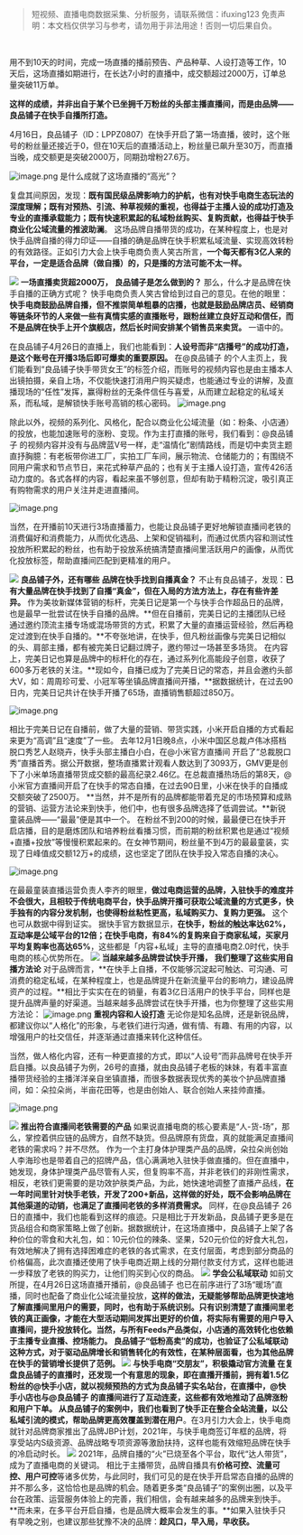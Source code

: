 

> 短视频、直播电商数据采集、分析服务，请联系微信：ifuxing123
> 免责声明：本文档仅供学习与参考，请勿用于非法用途！否则一切后果自负。

​

用不到10天的时间，完成一场直播的播前预告、产品种草、人设打造等工作，10天后，这场直播如期进行，在长达7小时的直播中，成交额超过2000万，订单总量突破11万单。


**这样的成绩，并非出自于某个已坐拥千万粉丝的头部主播直播间，而是由品牌——良品铺子在快手自播所打造。**


4月16日，良品铺子（ID：LPPZ0807）在快手开启了第一场直播，彼时，这个账号的粉丝量还接近于0，但在10天后的直播活动上，粉丝量已飙升至30万，而直播当晚，成交额更是突破2000万，同期劲增粉27.6万。


![image.png](https://cdn.nlark.com/yuque/0/2021/png/97322/1621567115796-d0d53e5e-6a6b-4039-9fbf-eba96b20cedc.png#clientId=ue3156fab-d50c-4&from=paste&height=1170&id=u47d43d69&margin=%5Bobject%20Object%5D&name=image.png&originHeight=2339&originWidth=1080&originalType=binary&size=1652816&status=done&style=none&taskId=uaa39e8ed-9e1c-43f2-9a42-489e1996e8f&width=540)
是什么成就了这场直播的“高光”？


复盘其间原因，发现：**既有国民级品牌影响力的护航，也有对快手电商生态玩法的深度理解；既有对预热、引流、种草视频的重视，也得益于主播人设的成功打造及专业的直播承载能力；既有快速积累起的私域粉丝购买、复购贡献，也得益于快手商业化公域流量的推波助澜**。
这场品牌自播带货的成功，在某种程度上，也是对快手品牌自播的得力印证——自播的确是品牌在快手积累私域流量、实现高效转粉的有效路径。正如引力大会上快手电商负责人笑古所言，**一个每天都有3亿人来的平台，一定是适合品牌（做自播）的，只是播的方法可能不太一样。**


![](https://cdn.nlark.com/yuque/0/2021/png/97322/1621567056557-c7b6377e-d934-448d-b8fd-4bca7c144374.png#clientId=ue3156fab-d50c-4&from=paste&height=70&id=u8ba44482&margin=%5Bobject%20Object%5D&originHeight=140&originWidth=140&originalType=url&status=done&style=none&taskId=u835e3048-157a-4d68-b02e-373b22784d2&width=70)
**一场直播卖货超2000万，**
**良品铺子是怎么做到的？**
那么，什么才是品牌在快手自播的正确方式呢？
快手电商负责人笑古曾给到过自己的意见。在他的眼里：**快手电商鼓励品牌自播，但不推崇简单粗暴的店播，也就是鼓励品牌店员、经销商等链条环节的人来做一些有真情实感的直播账号，跟粉丝建立良好互动和信任，而不是品牌在快手上开个旗舰店，然后长时间安排某个销售员来卖货。**
一语中的。


在良品铺子4月26日的直播上，我们也能看到：**人设号而非“店播号”的成功打造，是这个账号在开播3场后即可爆卖的重要原因。**
在@良品铺子 的个人主页上，我们能看到“良品铺子快手带货女王”的标签介绍，而账号的视频内容也是由主播本人出镜拍摄，亲自上场，不仅能快速打消用户购买疑虑，也能通过专业的讲解，及直播现场的“任性”发挥，赢得粉丝的无条件信任与喜爱，从而建立起稳定的私域关系，而私域，是解锁快手账号高销的核心密码。
![image.png](https://cdn.nlark.com/yuque/0/2021/png/97322/1621567124067-f8b5cb1f-70c4-4d78-8ff5-3f0fad558109.png#clientId=ue3156fab-d50c-4&from=paste&height=361&id=u48e2b988&margin=%5Bobject%20Object%5D&name=image.png&originHeight=722&originWidth=407&originalType=binary&size=522147&status=done&style=none&taskId=ud141ccf0-3a53-47e2-be30-2ffb368d304&width=203.5)


除此以外，视频的系列化、风格化，配合以商业化公域流量（如：粉条、小店通）的投放，也能加速账号的涨粉、变现。作为主打直播的账号，我们看到：@良品铺子 的视频内容并没有与品牌蓝V号一样，走“温情化”剧情路线，而是切中卖货主题直抒胸臆：有老板带你进工厂，实拍工厂车间，展示物流、仓储能力的；有围绕不同用户需求和节点节日，来花式种草产品的；也有关于主播人设打造，宣传426活动力度的。各式各样的内容，看起来虽不够创意，但却有助于精粉沉淀，吸引真正有购物需求的用户关注并走进直播间。


![image.png](https://cdn.nlark.com/yuque/0/2021/png/97322/1621567131717-8b81ad77-4752-4870-86b8-2c0cfa767091.png#clientId=ue3156fab-d50c-4&from=paste&height=378&id=ua10a0460&margin=%5Bobject%20Object%5D&name=image.png&originHeight=756&originWidth=1080&originalType=binary&size=1507641&status=done&style=none&taskId=u71c68d80-190d-448e-8d47-7410b68655e&width=540)


当然，在开播前10天进行3场直播蓄力，也能让良品铺子更好地解锁直播间老铁的消费偏好和消费能力，从而优化选品、上架和促销福利，而通过优质内容和测试性投放所积累起的粉丝，也有助于投放系统搞清楚直播间里活跃用户的画像，从而优化投放标签，帮助直播间匹配到更精准的用户。


![](https://cdn.nlark.com/yuque/0/2021/png/97322/1621567056566-644b26d5-2f39-4284-b691-4c8bec94fd79.png#clientId=ue3156fab-d50c-4&from=paste&height=70&id=uc7ca3f7d&margin=%5Bobject%20Object%5D&originHeight=140&originWidth=140&originalType=url&status=done&style=none&taskId=u1dfabb71-88aa-44cf-9d33-51a722853ee&width=70)
**良品铺子外，还有哪些**
**品牌在快手找到自播真金？**
不止有良品铺子，发现：**已有大量品牌在快手找到了自播“真金”，但在入局的方法方法上，存在有些许差异。**
作为美妆新媒体营销的标杆，完美日记是第一个与快手合作超品日的品牌，也是最早一批尝试在快手自播的品牌。**但在自播前，完美日记的主播团队已经通过邀约顶流主播专场或混场带货的方式，积累了大量的直播运营经验，然后再稳定过渡到在快手自播的。**不夸张地讲，在快手，但凡粉丝画像与完美日记相似的头、肩部主播，都有被完美日记翻过牌子，邀约带过一场甚至多场货。
在内容上，完美日记也算是品牌中的标杆化的存在，通过系列化高能段子创意，收获了600多万老铁的关注。**现如今，自播已成为了完美日记的常态，并且会邀约头部大V，如：周周珍可爱、小冠军等坐镇品牌直播间开播，**据数据统计，在过去90日内，完美日记共计在快手开播了65场，直播销售额超过850万。


![image.png](https://cdn.nlark.com/yuque/0/2021/png/97322/1621567141270-8e03ec87-4311-417d-a739-4399c53b4759.png#clientId=ue3156fab-d50c-4&from=paste&height=362&id=ubca37c54&margin=%5Bobject%20Object%5D&name=image.png&originHeight=723&originWidth=1080&originalType=binary&size=1317435&status=done&style=none&taskId=u8bca4ad9-e3dd-4063-91bf-ef27dfe484d&width=540)


相比于完美日记在自播前，做了大量的营销、带货实践，小米开启自播的方式看起来更为“高调”且“速度”了一些。
去年12月1日晚8点，小米中国区总裁卢伟冰搭档脱口秀艺人赵晓卉，快手头部主播白小白，在@小米官方直播间 开启了“总裁脱口秀”直播首秀。据公开数据，整场直播累计观看人数达到了3093万，GMV更是创下了小米单场直播带货成交额的最高纪录2.46亿。在总裁直播热场后的第8天，@小米官方直播间开启了在快手的常态自播，在过去90日里，小米在快手的自播成交额突破了2500万。
**当然，并不是所有的品牌都能带着充足的市场预算和成熟的营销、运营方法论来到快手，他们中，也有很多品牌选择了低调尝试。**新锐童装品牌——“最最”便是其中一个。
在粉丝不到200的时候，最最便已在快手开启店播，目的是磨炼团队和培养粉丝看播习惯，而前期的粉丝积累也是通过“视频+直播+投放”等慢慢积累起来的。在女神节期间，粉丝量不到4万的最最童装，实现了日峰值成交额12万+的成绩，这也坚定了团队在快手投入常态自播的决心。


![image.png](https://cdn.nlark.com/yuque/0/2021/png/97322/1621567150342-4cefcfe0-cb70-4b76-9f78-6752d4ee81d2.png#clientId=ue3156fab-d50c-4&from=paste&height=380&id=uca0ede43&margin=%5Bobject%20Object%5D&name=image.png&originHeight=760&originWidth=1080&originalType=binary&size=1667622&status=done&style=none&taskId=ub63db8f7-4a88-4a0f-affc-76d29870cbf&width=540)


在最最童装直播运营负责人李齐的眼里，**做过电商运营的品牌，入驻快手的难度并不会很大，且相较于传统电商平台，快手品牌开播可获取公域流量的方式更多，快手独有的内容分发机制，也使得粉丝粘性更高，私域购买力、复购力更强。**
这个也可从数据中得到证实。
据快手官方数据显示，**在快手，粉丝的触达率达62%，互动率是公域平台的12倍；在快手电商，有84%的复购来自于商家私域，买家月平均复购率也高达65%**，这些都是「内容+私域」主导的直播电商2.0时代，快手电商的核心优势所在。
![](https://cdn.nlark.com/yuque/0/2021/png/97322/1621567057196-0f96287d-ebbb-4d13-ab23-c66c9de7aabb.png#clientId=ue3156fab-d50c-4&from=paste&height=70&id=uddae26a8&margin=%5Bobject%20Object%5D&originHeight=140&originWidth=140&originalType=url&status=done&style=none&taskId=ube588df3-594d-4e68-baea-684e950357d&width=70)
**当越来越多品牌尝试快手开播，**
**我们整理了这些实用自播方法论**
对于品牌而言，**在快手上自播，不仅能够沉淀起可触达、可沟通、可消费的稳定私域，在某种程度上，也是品牌提升在新流量平台的影响力，建设品牌资产的过程。**相比于实实在在的销量，有着3亿日活用户的快手平台，同样也是提升品牌声量的好渠道。当越来越多品牌尝试在快手开播，也为你整理了这些实用方法论：
![image.png](https://cdn.nlark.com/yuque/0/2021/gif/97322/1621567057199-60a544d1-20b7-43d4-a153-e6d23187a983.gif#clientId=ue3156fab-d50c-4&from=paste&height=1&id=u4a1dc633&margin=%5Bobject%20Object%5D&name=image.png&originHeight=1&originWidth=1&originalType=url&size=70&status=done&style=none&taskId=ue8d8980c-42e7-4321-b10e-a5e334257fd&width=0.5)
**重视内容和人设打造**
无论你是知名品牌，还是新锐品牌，都建议你以“人格化”的形象，与老铁们进行沟通，做有情、有趣、有用的内容，以增强用户的社交信任，并逐渐通过直播来转化这种信任。


当然，做人格化内容，还有一种更直接的方式，即以“人设号”而非品牌号在快手开启自播。以良品铺子为例，26号的直播，就由良品铺子老板的妹妹，有着丰富直播带货经验的主播洋洋亲自坐镇直播，而很多数据表现优秀的美妆个护品牌直播间，如：朵拉朵尚，半亩花田等，也是由创始人、联合创始人来挂帅直播。


![image.png](https://cdn.nlark.com/yuque/0/2021/png/97322/1621567160205-da5d281d-076e-48b6-811b-62ba6b95def0.png#clientId=ue3156fab-d50c-4&from=paste&height=549&id=uc28583b0&margin=%5Bobject%20Object%5D&name=image.png&originHeight=1098&originWidth=1040&originalType=binary&size=1499984&status=done&style=none&taskId=udbe023c0-1e4e-473f-bb40-1563af3e814&width=520)


![](https://cdn.nlark.com/yuque/0/2021/png/97322/1621567057767-c337bc1e-bf19-4a43-9552-d295af9a0a34.png#clientId=ue3156fab-d50c-4&from=paste&height=70&id=u70d39f0f&margin=%5Bobject%20Object%5D&originHeight=140&originWidth=140&originalType=url&status=done&style=none&taskId=u05e9fdc0-d897-4ee2-b990-8a7f8de77ba&width=70)
**推出符合直播间老铁需要的产品**
如果说直播电商的核心要素是“人-货-场”，那么，掌控着供应链的品牌方，自然不缺货。但品牌原有货盘，真的就能满足直播间老铁的需求吗？并不尽然。
作为一个主打身体护理类产品的品牌，朵拉朵尚创始人李海珍也是带着自己的招牌产品，信心满满地入驻快手做直播的。但在直播中，她发现，身体护理类产品尽管有人买，但复购率不高，并非老铁们的非刚性需求，相反，老铁们更需要的是功效护肤类产品，为此，她快速地调整了直播产品线，**在一年时间里针对快手老铁，开发了200+新品，这样做的好处，既不会影响品牌在其他渠道的动销，也满足了直播间老铁的多样消费需求。**
同样，在@良品铺子 26日的直播中，我们也能看到这样的痕迹。只是相比于开发新品，良品铺子更多是在货品组合和商家策略上做了创新。据数据统计，在这场直播中，良品铺子上架了各种价位的零食和大礼包，如：10元价位的辣条、坚果，520元价位的好食大礼包，有效地解决了拥有选择困难症的老铁的各式需求，在支付层面，考虑到部分商品的价格偏高，此次直播还使用了快手电商近期上线的分期付款支付方式，这样也能进一步释放了老铁的购买力，让他们购买到心仪的商品。
![](https://cdn.nlark.com/yuque/0/2021/png/97322/1621567057974-485f4ae2-da8a-4c1d-8d10-8a074b733cf5.png#clientId=ue3156fab-d50c-4&from=paste&height=70&id=u70a9c225&margin=%5Bobject%20Object%5D&originHeight=140&originWidth=140&originalType=url&status=done&style=none&taskId=u89e83e26-73ae-4c52-b9d5-7eef082869b&width=70)
**学会公私域联动**
如前文所提，在4月26日这场直播开播前，@良品铺子 也已在前序进行了3场“暖场”直播，同时也配备了商业化公域流量投放，**这样的做法，无疑能够帮助品牌更快速地了解直播间里用户的需要，同时，也有助于系统识别。**只有识别清楚了直播间里老铁的真正画像，才能在大型活动期间发挥出更好的价值，将实际有需要的用户导入直播间，提升投放转化。当然，与所有Feeds产品类似，小店通的高效转化也依赖于主播专业直播、控场能力。
良品铺子“低粉高卖”的成功，**也验证了公私域联动这种方式，对于驱动品牌增长和销售转化的有效性，在某种层面看，也为其他品牌在快手的营销增长提供了范例。**
![](https://cdn.nlark.com/yuque/0/2021/png/97322/1621567057927-0175f9c7-70c1-4f4a-8530-9d3a68cbdf47.png#clientId=ue3156fab-d50c-4&from=paste&height=70&id=u4c01314f&margin=%5Bobject%20Object%5D&originHeight=140&originWidth=140&originalType=url&status=done&style=none&taskId=uc558691f-26d7-4a34-8e2e-795faab756b&width=70)
**与快手电商“交朋友”，积极撬动官方流量**
在复盘良品铺子的直播时，还发现一个有意思的现象，即在直播开播前，拥有着1.5亿粉丝的@快手小店，就以视频预热的方式为良品铺子实名站台，在直播中，@快手小店也与@良品铺子 的直播间进行了互动连麦，这些都有效地推动了品牌涨粉和用户下单。
从良品铺子的案例中**，我们也看到了快手正在整合全站流量，以公私域引流的模式，帮助品牌更高效覆盖到潜在用户**。在3月引力大会上，快手电商就针对品牌商家推出了品牌JBP计划，2021年，与快手电商签订年框的品牌，将享受站内S级资源、品牌战略专项资源等激励扶持，这样也能有效缩短品牌在快手的冷启动时长。
![](https://cdn.nlark.com/yuque/0/2021/png/97322/1621567058362-af0d305b-927e-4b56-9423-9237443d51c0.png#clientId=ue3156fab-d50c-4&from=paste&height=70&id=uc672c030&margin=%5Bobject%20Object%5D&originHeight=140&originWidth=140&originalType=url&status=done&style=none&taskId=u376d9833-ea1b-4bc9-845a-0d81e0d1713&width=70)
2021年，品牌自播的“火”已烧至各个平台，取代“达人带货”，成为了直播电商的关键词。
相比于主播带货，品牌自播具有**价格可控、流量可控、用户可控**等诸多优势，与此同时，我们可见的是在快手开启常态自播的品牌的并不那么多，这恰恰也是品牌的机会。随着更多类“良品铺子”的案例出圈，以及平台在政策、运营服务体验上的完善，我们相信，会有越来越多的品牌来到快手。
**而未来，在多平台开启自播，也是品牌大概率会发生的事。**如果入驻快手只有早晚之别，也建议那些犹豫不决的品牌：**趁风口，早入局，早收获。**
